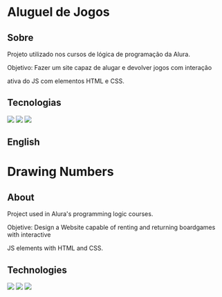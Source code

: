 <h1>Aluguel de Jogos</h1>

<h2>Sobre</h2>
<p>Projeto utilizado nos cursos de lógica de programação da Alura.<p>
<p>Objetivo: Fazer um site capaz de alugar e devolver jogos com interação<p>
<p>ativa do JS com elementos HTML e CSS.<p>

## Tecnologias
<div>
    <img src="https://img.shields.io/badge/HTML-239120?style=for-the-badge&logo=html5&logoColor=white">
    <img src="https://img.shields.io/badge/CSS-239120?&style=for-the-badge&logo=css3&logoColor=white">
    <img src="https://img.shields.io/badge/JavaScript-F7DF1E?style=for-the-badge&logo=javascript&logoColor=black">
</div>

## English

<h1>Drawing Numbers</h1>

<h2>About</h2>
<p>Project used in Alura's programming logic courses.<p>
<p>Objetive: Design a Website capable of renting and returning boardgames with interactive<p>
<p>JS elements with HTML and CSS.<p>

## Technologies
<div>
    <img src="https://img.shields.io/badge/HTML-239120?style=for-the-badge&logo=html5&logoColor=white">
    <img src="https://img.shields.io/badge/CSS-239120?&style=for-the-badge&logo=css3&logoColor=white">
    <img src="https://img.shields.io/badge/JavaScript-F7DF1E?style=for-the-badge&logo=javascript&logoColor=black">
</div>
